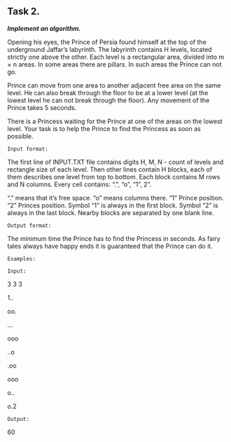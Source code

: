## Task 2.

   
   ___*Implement an algorithm.*___ 

Opening his eyes, the Prince of Persia found himself at the top of the underground Jaffar’s labyrinth. The labyrinth contains H levels, located strictly one above the other. Each level is a rectangular area, divided into m × n areas. In some areas there are pillars. In such areas the Prince can not go.

Prince can move from one area to another adjacent free area on the same level. He can also break through the floor to be at a lower level (at the lowest level he can not break through the floor). Any movement of the Prince takes 5 seconds.

There is a Princess waiting for the Prince at one of the areas on the lowest level. Your task is to help the Prince to find the Princess as soon as possible.

    Input format:

The first line of INPUT.TXT file contains digits H, M, N - count of levels and rectangle size of each level. Then other lines contain H blocks, each of them describes one level from top to bottom. Each block contains M rows and N columns. Every cell contains: “.”, “o”, “1”, 2”.

“.” means that it’s free space.
“o” means columns there.
“1” Prince position.
“2” Princes position.
Symbol “1” is always in the first block. Symbol “2” is always in the last block. Nearby blocks are separated by one blank line.



    Output format:

The minimum time the Prince has to find the Princess in seconds. As fairy tales always have happy ends it is guaranteed that the Prince can do it.



    Examples:

    Input:
3 3 3

 

1..

oo.

...

 

ooo

..o

.oo

 

ooo

o..

o.2

 

    Output:

60 